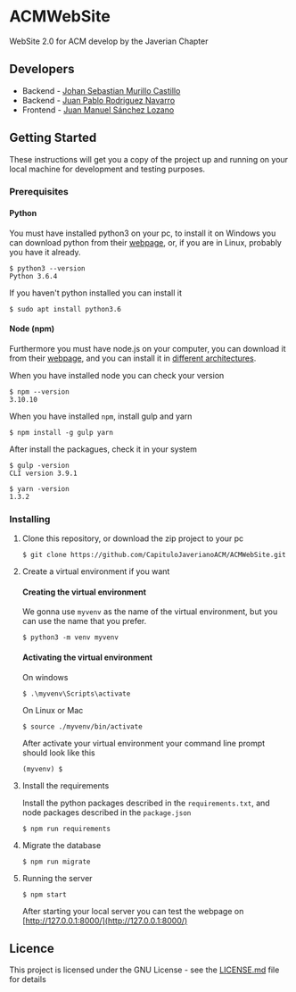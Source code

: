 # ACMWebSite
WebSite 2.0 for ACM develop by the Javerian Chapter

## Developers
- Backend - [Johan Sebastian Murillo Castillo](https://github.com/johan-smc)
- Backend - [Juan Pablo Rodriguez Navarro](https://github.com/JuanPabloRN30)
- Frontend - [Juan Manuel Sánchez Lozano](https://github.com/juanmsl)

## Getting Started
These instructions will get you a copy of the project up and running on your local machine for development and testing purposes.

### Prerequisites

#### Python
You must have installed python3 on your pc, to install it on Windows you can download python from their [webpage](https://www.python.org/downloads/), or, if you are in Linux, probably you have it already.

```shell
$ python3 --version
Python 3.6.4
```

If you haven't python installed you can install it

```shell
$ sudo apt install python3.6
```

#### Node (npm)

Furthermore you must have node.js on your computer, you can download it from their [webpage](https://nodejs.org/en/download/), and you can install it in [different architectures](https://nodejs.org/es/download/package-manager/).

When you have installed node you can check your version
```shell
$ npm --version
3.10.10
```

When you have installed `npm`, install gulp and yarn
```shell
$ npm install -g gulp yarn
```

After install the packagues, check it in your system
```shell
$ gulp -version
CLI version 3.9.1

$ yarn -version
1.3.2
```

### Installing
1. Clone this repository, or download the zip project to your pc

	```shell
	$ git clone https://github.com/CapituloJaverianoACM/ACMWebSite.git
	```
1. Create a virtual environment if you want

	#### Creating the virtual environment
	We gonna use `myvenv` as the name of the virtual environment, but you can use the name that you prefer.
	
	```shell
	$ python3 -m venv myvenv
	```
	
	#### Activating the virtual environment
	
	On windows
	
	```shell
	$ .\myvenv\Scripts\activate
	```

	On Linux or Mac
	
	```shell
	$ source ./myvenv/bin/activate
	```

	After activate your virtual environment your command line prompt should look like this
	
	```shell
	(myvenv) $
	```

1. Install the requirements

	Install the python packages described in the `requirements.txt`, and node packages described in the `package.json`
	
	```shell
	$ npm run requirements
	```

1. Migrate the database

	```shell
	$ npm run migrate
	```

1. Running the server
	
	```shell
	$ npm start
	```
	
	After starting your local server you can test the webpage on [http://127.0.0.1:8000/](http://127.0.0.1:8000/)

## Licence
This project is licensed under the GNU License - see the [LICENSE.md](https://github.com/CapituloJaverianoACM/ACMWebSite/blob/master/LICENSE) file for details
